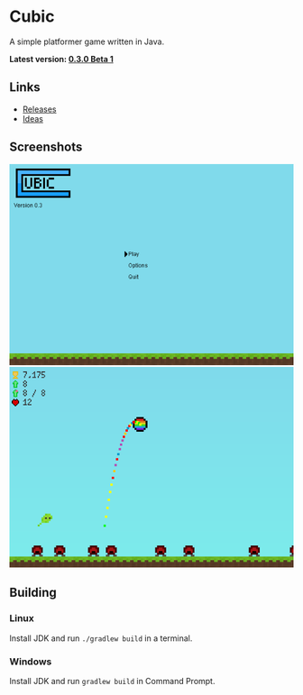 # Cubic
A simple platformer game written in Java.

**Latest version: [0.3.0 Beta 1](https://github.com/Juuxel/Cubic/releases/tag/v0.3.0-beta1)**

## Links
- [Releases](https://github.com/Juuxel/Cubic/releases)
- [Ideas](https://gist.github.com/Juuxel/e671f472a1437255cdd5/9d4933cb1e0366ac3e068f8ef55cfb13a5864cd7)

## Screenshots
![Start screen](./images/startScreen.png)
![Gameplay](./images/game.png)

## Building
### Linux
Install JDK and run ```./gradlew build``` in a terminal.
### Windows
Install JDK and run ```gradlew build``` in Command Prompt.
